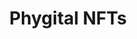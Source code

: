 ---
guid: "UPDATE THIS"
title: "Phygital NFTs"
description: "Join the Community Service team as they explore the world of phygital NFTs. Learn about how NFTs that redeem for physical things work and discover the exciting new Rawlings NFT project launching tomorrow. #NFTs #Phygital"
pubDate: "Tue, 13 Sep 2022 18:00:00 -0500"
itunes-explicit: false
itunes-episode: 41
itunes-episodeType: Full

# More info
youtube-full: "https://youtu.be/tdXvqg_l8WU"
discussion: "https://twitter.com/fulldecent/status/1569831271093739520"

# Timeline
timeline:
  - seconds: 45
    title: Introducing the team
  - seconds: 80
    title: Disclosures
  - seconds: 106
    title: The project link
  - seconds: 143
    title: Companion NFTs vs. custody NFTs
  - seconds: 214
    title: Plushies and other digital twins
  - seconds: 332
    title: Why do I need to destroy the token!?
  - seconds: 793
    title: Effect on token rarity
  - seconds: 894
    title: Rito raps explainer for MFTs
  - seconds: 1204
    title: Who is entitled, NFT holder or physical holder?
  - seconds: 1922
    title: NFC tech
  - seconds: 1952
    title: A wallet IS NOT a person
  - seconds: 2199
    title: Blind shipping (privacy)
  - seconds: 2292
    title: Rawlings doesn't need help selling gloves
  - seconds: 2621
    title: How pricing was chosen


# File information
enclosure-url: "GET THIS EPISODE DATE AND NUMBER"
enclosure-length: NEED_FINAL_FILE_WITH_METADATA_FOR_THIS
enclosure-type: "audio/x-m4a"
itunes-duration: NEED_FINAL_FILE_WITH_METADATA_FOR_THIS
---